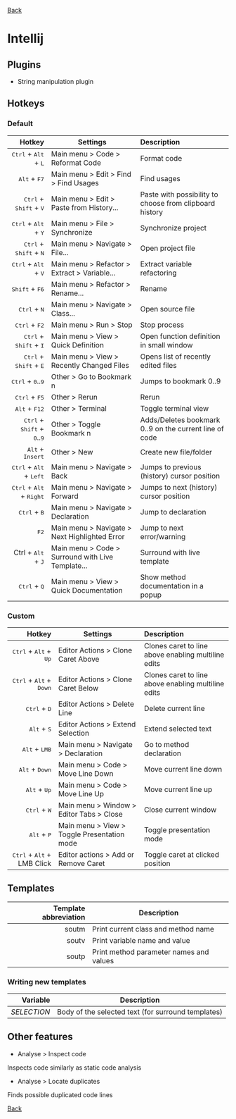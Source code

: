 [Back](../README.md)

# Intellij

## Plugins

- String manipulation plugin

## Hotkeys

### Default

Hotkey                                                          | Settings                                          | Description
---:                                                            | ---                                               | :---
<kbd>Ctrl</kbd> + <kbd>Alt</kbd> + <kbd>L</kbd>                 | Main menu > Code > Reformat Code                  | Format code
<kbd>Alt</kbd> + <kbd>F7</kbd>                                  | Main menu > Edit > Find > Find Usages             | Find usages
<kbd>Ctrl</kbd> + <kbd>Shift</kbd> + <kbd>V</kbd>               | Main menu > Edit > Paste from History...          | Paste with possibility to choose from clipboard history
<kbd>Ctrl</kbd> + <kbd>Alt</kbd> + <kbd>Y</kbd>                 | Main menu > File > Synchronize                    | Synchronize project
<kbd>Ctrl</kbd> + <kbd>Shift</kbd> + <kbd>N</kbd>               | Main menu > Navigate > File...                    | Open project file
<kbd>Ctrl</kbd> + <kbd>Alt</kbd> + <kbd>V</kbd>                 | Main menu > Refactor > Extract > Variable...      | Extract variable refactoring
<kbd>Shift</kbd> + <kbd>F6</kbd>                                | Main menu > Refactor > Rename...                  | Rename
<kbd>Ctrl</kbd> + <kbd>N</kbd>                                  | Main menu > Navigate > Class...                   | Open source file
<kbd>Ctrl</kbd> + <kbd>F2</kbd>                                 | Main menu > Run > Stop                            | Stop process
<kbd>Ctrl</kbd> + <kbd>Shift</kbd> + <kbd>I</kbd>               | Main menu > View > Quick Definition               | Open function definition in small window
<kbd>Ctrl</kbd> + <kbd>Shift</kbd> + <kbd>E</kbd>               | Main menu > View > Recently Changed Files         | Opens list of recently edited files
<kbd>Ctrl</kbd> + <kbd>0</kbd>..<kbd>9</kbd>                    | Other > Go to Bookmark n                          | Jumps to bookmark 0..9
<kbd>Ctrl</kbd> + <kbd>F5</kbd>                                 | Other > Rerun                                     | Rerun
<kbd>Alt</kbd> + <kbd>F12</kbd>                                 | Other > Terminal                                  | Toggle terminal view
<kbd>Ctrl</kbd> + <kbd>Shift</kbd> + <kbd>0</kbd>..<kbd>9</kbd> | Other > Toggle Bookmark n                         | Adds/Deletes bookmark 0..9 on the current line of code
<kbd>Alt</kbd> + <kbd>Insert</kbd>                              | Other > New                                       | Create new file/folder
<kbd>Ctrl</kbd> + <kbd>Alt</kbd> + <kbd>Left</kbd>              | Main menu > Navigate > Back                       | Jumps to previous (history) cursor position
<kbd>Ctrl</kbd> + <kbd>Alt</kbd> + <kbd>Right</kbd>             | Main menu > Navigate > Forward                    | Jumps to next (history) cursor position
<kbd>Ctrl</kbd> + <kbd>B</kbd>                                  | Main menu > Navigate > Declaration                | Jump to declaration
<kbd>F2</kbd>                                                   | Main menu > Navigate > Next Highlighted Error     | Jump to next error/warning
<kdb>Ctrl</kbd> + <kbd>Alt</kbd> + <kbd>J</kbd>                 | Main menu > Code > Surround with Live Template... | Surround with live template
<kbd>Ctrl</kbd> + <kbd>Q</kbd>                                  | Main menu > View > Quick Documentation            | Show method documentation in a popup

### Custom

Hotkey                                             | Settings                                    | Description
---:                                               | ---                                         | :---
<kbd>Ctrl</kbd> + <kbd>Alt</kbd> + <kbd>Up</kbd>   | Editor Actions > Clone Caret Above          | Clones caret to line above enabling multiline edits
<kbd>Ctrl</kbd> + <kbd>Alt</kbd> + <kbd>Down</kbd> | Editor Actions > Clone Caret Below          | Clones caret to line above enabling multiline edits
<kbd>Ctrl</kbd> + <kbd>D</kbd>                     | Editor Actions > Delete Line                | Delete current line
<kbd>Alt</kbd> + <kbd>S</kbd>                      | Editor Actions > Extend Selection           | Extend selected text
<kbd>Alt</kbd> + <kbd>LMB</kbd>                    | Main menu > Navigate > Declaration          | Go to method declaration
<kbd>Alt</kbd> + <kbd>Down</kbd>                   | Main menu > Code > Move Line Down           | Move current line down
<kbd>Alt</kbd> + <kbd>Up</kbd>                     | Main menu > Code > Move Line Up             | Move current line up
<kbd>Ctrl</kbd> + <kbd>W</kbd>                     | Main menu > Window > Editor Tabs > Close    | Close current window
<kbd>Alt</kbd> + <kbd>P</kbd>                      | Main menu > View > Toggle Presentation mode | Toggle presentation mode
<kbd>Ctrl</kbd> + <kbd>Alt</kbd> + LMB Click       | Editor actions > Add or Remove Caret        | Toggle caret at clicked position

## Templates

Template abbreviation | Description
---:                  | ---
soutm                 | Print current class and method name
soutv                 | Print variable name and value
soutp                 | Print method parameter names and values

### Writing new templates

Variable    | Description
---:        | ---
$SELECTION$ | Body of the selected text (for surround templates)

## Other features

- Analyse > Inspect code

Inspects code similarly as static code analysis

- Analyse > Locate duplicates

Finds possible duplicated code lines

[Back](../README.md)
